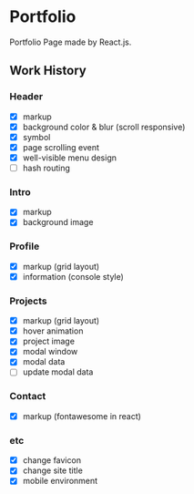 # Portfolio

Portfolio Page made by React.js.

## Work History

### Header

- [x] markup
- [x] background color & blur (scroll responsive)
- [x] symbol
- [x] page scrolling event
- [x] well-visible menu design
- [ ] hash routing

### Intro

- [x] markup
- [x] background image

### Profile

- [x] markup (grid layout)
- [x] information (console style)

### Projects

- [x] markup (grid layout)
- [x] hover animation
- [x] project image
- [x] modal window
- [x] modal data
- [ ] update modal data

### Contact

- [x] markup (fontawesome in react)

### etc

- [x] change favicon
- [x] change site title
- [x] mobile environment
